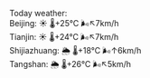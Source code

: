 Today weather:  
Beijing: ☀️   🌡️+25°C 🌬️↖7km/h  
Tianjin: ☀️   🌡️+24°C 🌬️↖7km/h  
Shijiazhuang: 🌦   🌡️+18°C 🌬️↑6km/h  
Tangshan: 🌦   🌡️+26°C 🌬️↖5km/h  
